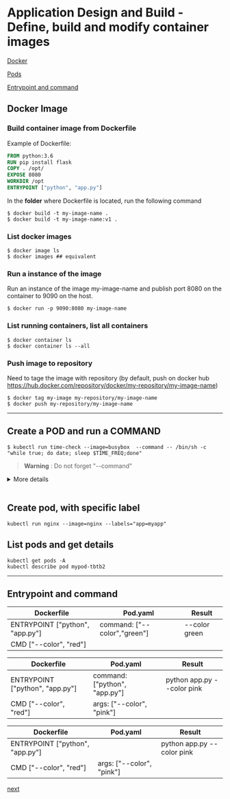 # Application Design and Build - Define, build and modify container images

[Docker](#docker-image)

[Pods](#create-a-pod-with-busybox-and-run-a-command)

[Entrypoint and command](#entrypoint-and-command)


## Docker Image
[//]: # (source 07 / Practice test Docker Images)


### Build container image from Dockerfile

Example of Dockerfile:

```dockerfile
FROM python:3.6
RUN pip install flask
COPY . /opt/
EXPOSE 8080
WORKDIR /opt
ENTRYPOINT ["python", "app.py"]
```

In the **folder** where Dockerfile is located, run the following command

```
$ docker build -t my-image-name .
$ docker build -t my-image-name:v1 .
```

### List docker images
```
$ docker image ls
$ docker images ## equivalent
```


### Run a instance of the image

Run an instance of the image my-image-name and publish port 8080 on the container to 9090 on the host.
```
$ docker run -p 9090:8080 my-image-name
```

### List running containers, list all containers
```
$ docker container ls
$ docker container ls --all
```

### Push image to repository

Need to tage the image with repository (by default, push on docker hub https://hub.docker.com/repository/docker/my-repository/my-image-name)

```
$ docker tag my-image my-repository/my-image-name
$ docker push my-repository/my-image-name
```

---

## Create a POD and run a COMMAND

```
$ kubectl run time-check --image=busybox  --command -- /bin/sh -c "while true; do date; sleep $TIME_FREQ;done"
```

>**Warning** : Do not forget "--command"

<details><summary>More details</summary>
<p>


```
$ kubectl run -h

  # Start the nginx pod using the default command, but use custom arguments (arg1 .. argN) for that command
  kubectl run nginx --image=nginx -- <arg1> <arg2> ... <argN>
  
  # Start the nginx pod using a different command and custom arguments<br>
  kubectl run nginx --image=nginx --command -- <cmd> <arg1> ... <argN>
```
</p>
</details>
<br/>

## Create pod, with specific label
[//]: # (source 01 / PODS)
```
kubectl run nginx --image=nginx --labels="app=myapp"
```

## List pods and get details

```
kubectl get pods -A
kubectl describe pod mypod-tbtb2
```

---

## Entrypoint and command


| Dockerfile | Pod.yaml | Result |
 -- |--|--
| ENTRYPOINT ["python", "app.py"] | command: ["--color","green"] | --color green |
|CMD ["--color", "red"] |||


| Dockerfile | Pod.yaml | Result |
 -- |--|--
| ENTRYPOINT ["python", "app.py"] | command: ["python", "app.py"] | python app.py --color pink|
|CMD ["--color", "red"] | args: ["--color", "pink"] | |

| Dockerfile | Pod.yaml | Result |
 -- |--|--
| ENTRYPOINT ["python", "app.py"] |  | python app.py --color pink|
|CMD ["--color", "red"] | args: ["--color", "pink"] | |


[next](./02-understand-jobs-and-cronjobs.md)
